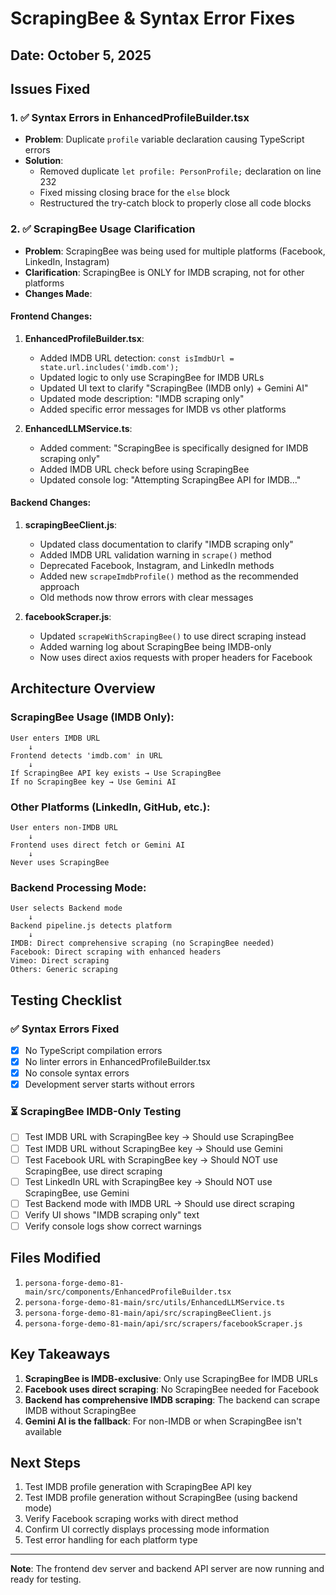 # ScrapingBee & Syntax Error Fixes

## Date: October 5, 2025

## Issues Fixed

### 1. ✅ Syntax Errors in EnhancedProfileBuilder.tsx
- **Problem**: Duplicate `profile` variable declaration causing TypeScript errors
- **Solution**: 
  - Removed duplicate `let profile: PersonProfile;` declaration on line 232
  - Fixed missing closing brace for the `else` block
  - Restructured the try-catch block to properly close all code blocks

### 2. ✅ ScrapingBee Usage Clarification
- **Problem**: ScrapingBee was being used for multiple platforms (Facebook, LinkedIn, Instagram)
- **Clarification**: ScrapingBee is ONLY for IMDB scraping, not for other platforms
- **Changes Made**:

#### Frontend Changes:
1. **EnhancedProfileBuilder.tsx**:
   - Added IMDB URL detection: `const isImdbUrl = state.url.includes('imdb.com');`
   - Updated logic to only use ScrapingBee for IMDB URLs
   - Updated UI text to clarify "ScrapingBee (IMDB only) + Gemini AI"
   - Updated mode description: "IMDB scraping only"
   - Added specific error messages for IMDB vs other platforms

2. **EnhancedLLMService.ts**:
   - Added comment: "ScrapingBee is specifically designed for IMDB scraping only"
   - Added IMDB URL check before using ScrapingBee
   - Updated console log: "Attempting ScrapingBee API for IMDB..."

#### Backend Changes:
1. **scrapingBeeClient.js**:
   - Updated class documentation to clarify "IMDB scraping only"
   - Added IMDB URL validation warning in `scrape()` method
   - Deprecated Facebook, Instagram, and LinkedIn methods
   - Added new `scrapeImdbProfile()` method as the recommended approach
   - Old methods now throw errors with clear messages

2. **facebookScraper.js**:
   - Updated `scrapeWithScrapingBee()` to use direct scraping instead
   - Added warning log about ScrapingBee being IMDB-only
   - Now uses direct axios requests with proper headers for Facebook

## Architecture Overview

### ScrapingBee Usage (IMDB Only):
```
User enters IMDB URL
    ↓
Frontend detects 'imdb.com' in URL
    ↓
If ScrapingBee API key exists → Use ScrapingBee
If no ScrapingBee key → Use Gemini AI
```

### Other Platforms (LinkedIn, GitHub, etc.):
```
User enters non-IMDB URL
    ↓
Frontend uses direct fetch or Gemini AI
    ↓
Never uses ScrapingBee
```

### Backend Processing Mode:
```
User selects Backend mode
    ↓
Backend pipeline.js detects platform
    ↓
IMDB: Direct comprehensive scraping (no ScrapingBee needed)
Facebook: Direct scraping with enhanced headers
Vimeo: Direct scraping
Others: Generic scraping
```

## Testing Checklist

### ✅ Syntax Errors Fixed
- [x] No TypeScript compilation errors
- [x] No linter errors in EnhancedProfileBuilder.tsx
- [x] No console syntax errors
- [x] Development server starts without errors

### ⏳ ScrapingBee IMDB-Only Testing
- [ ] Test IMDB URL with ScrapingBee key → Should use ScrapingBee
- [ ] Test IMDB URL without ScrapingBee key → Should use Gemini
- [ ] Test Facebook URL with ScrapingBee key → Should NOT use ScrapingBee, use direct scraping
- [ ] Test LinkedIn URL with ScrapingBee key → Should NOT use ScrapingBee, use Gemini
- [ ] Test Backend mode with IMDB URL → Should use direct scraping
- [ ] Verify UI shows "IMDB scraping only" text
- [ ] Verify console logs show correct warnings

## Files Modified

1. `persona-forge-demo-81-main/src/components/EnhancedProfileBuilder.tsx`
2. `persona-forge-demo-81-main/src/utils/EnhancedLLMService.ts`
3. `persona-forge-demo-81-main/api/src/scrapingBeeClient.js`
4. `persona-forge-demo-81-main/api/src/scrapers/facebookScraper.js`

## Key Takeaways

1. **ScrapingBee is IMDB-exclusive**: Only use ScrapingBee for IMDB URLs
2. **Facebook uses direct scraping**: No ScrapingBee needed for Facebook
3. **Backend has comprehensive IMDB scraping**: The backend can scrape IMDB without ScrapingBee
4. **Gemini AI is the fallback**: For non-IMDB or when ScrapingBee isn't available

## Next Steps

1. Test IMDB profile generation with ScrapingBee API key
2. Test IMDB profile generation without ScrapingBee (using backend mode)
3. Verify Facebook scraping works with direct method
4. Confirm UI correctly displays processing mode information
5. Test error handling for each platform type

---

**Note**: The frontend dev server and backend API server are now running and ready for testing.


